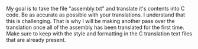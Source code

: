 My goal is to take the file "assembly.txt" and translate it's contents into C code. Be as accurate as possible with your translations. I understand that this is challenging. That is why I will be making another pass over the translation once all of the assembly has been translated for the first time. Make sure to keep with the style and formatting in the C translation text files that are already present.
